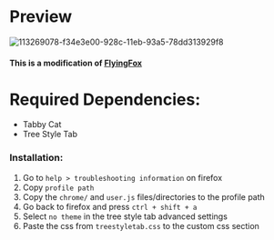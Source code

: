 # Preview
![113269078-f34e3e00-928c-11eb-93a5-78dd313929f8](https://user-images.githubusercontent.com/55608327/113269348-36a8ac80-928d-11eb-8ce8-d0a48b5b1067.png)

#### This is a modification of [FlyingFox](https://github.com/akshat46/FlyingFox)
# Required Dependencies:
- Tabby Cat
- Tree Style Tab
 
### Installation:
1. Go to `help > troubleshooting information` on firefox
2. Copy `profile path`
3. Copy the `chrome/` and `user.js` files/directories to the profile path
4. Go back to firefox and press `ctrl + shift + a`
5. Select `no theme` in the tree style tab advanced settings
6. Paste the css from `treestyletab.css` to the custom css section
